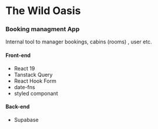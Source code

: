 # The Wild Oasis

### Booking managment App
Internal tool to manager bookings, cabins (rooms) , user etc.

#### Front-end

- React 19
- Tanstack Query
- React Hook Form
- date-fns
- styled componant

#### Back-end

- Supabase
